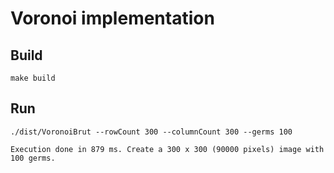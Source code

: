 # Voronoi implementation

## Build

```shell script
make build
```

## Run

```shell script
./dist/VoronoiBrut --rowCount 300 --columnCount 300 --germs 100

Execution done in 879 ms. Create a 300 x 300 (90000 pixels) image with 100 germs.
```
